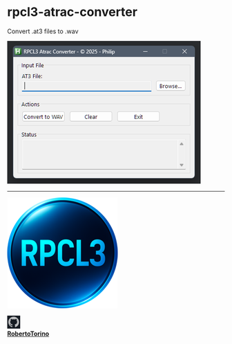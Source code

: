 # rpcl3-atrac-converter

Convert .at3 files to .wav

![atrac_converter.png](images/atrac_converter.png)          

---

![rpcl3_default_256.png](rpcl3_media/rpcl3_default_256.png)                 


![github.png](images/github.png)                    
**[RobertoTorino](https://github.com/RobertoTorino)**     